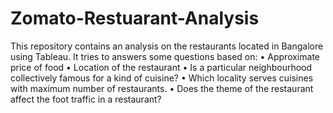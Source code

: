 # Zomato-Restuarant-Analysis

This repository contains an analysis on the restaurants located in Bangalore using Tableau. It tries to answers some questions based on:
•	Approximate price of food
•	Location of the restaurant
•	Is a particular neighbourhood collectively famous for a kind of cuisine?
•	Which locality serves cuisines with maximum number of restaurants.
•	Does the theme of the restaurant affect the foot traffic in a restaurant?
